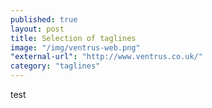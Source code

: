 ```yaml
---
published: true
layout: post
title: Selection of taglines
image: "/img/ventrus-web.png"
"external-url": "http://www.ventrus.co.uk/"
category: "taglines"
---
```

test
